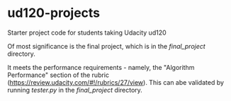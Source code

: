ud120-projects
==============

Starter project code for students taking Udacity ud120

Of most significance is the final project, which is in the <i>final_project</i> directory.

It meets the performance requirements - namely, the "Algorithm Performance" section of the rubric (https://review.udacity.com/#!/rubrics/27/view).
This can abe validated by running <i>tester.py</i> in the <i>final_project</i> directory.
